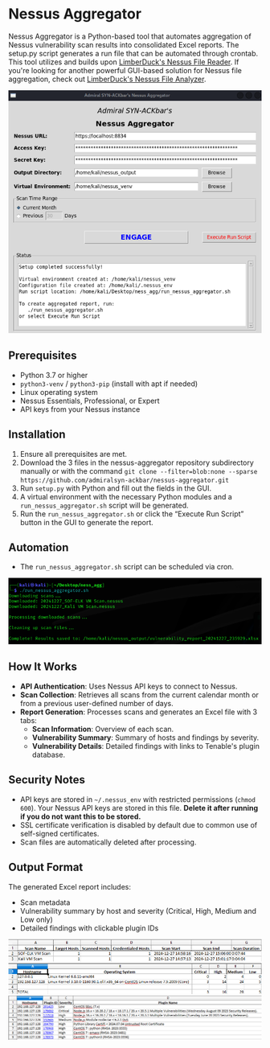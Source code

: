# Nessus Aggregator

Nessus Aggregator is a Python-based tool that automates aggregation of Nessus vulnerability scan results into consolidated Excel reports. The setup.py script generates a run file that can be automated through crontab. This tool utilizes and builds upon [LimberDuck's Nessus File Reader](https://github.com/LimberDuck/nessus-file-reader). If you're looking for another powerful GUI-based solution for Nessus file aggregation, check out [LimberDuck's Nessus File Analyzer](https://github.com/LimberDuck/nessus-file-analyzer).

![Nessus Aggregator Interface](https://github.com/AdmiralSYN-ACKbar/Nessus-Aggregator/blob/main/screenshots/program_execution.png?raw=true)


## Prerequisites

- Python 3.7 or higher
- `python3-venv` / `python3-pip` (install with apt if needed)
- Linux operating system
- Nessus Essentials, Professional, or Expert
- API keys from your Nessus instance

## Installation

1. Ensure all prerequisites are met.
2. Download the 3 files in the nessus-aggregator repository subdirectory manually or with the command `git clone --filter=blob:none --sparse https://github.com/admiralsyn-ackbar/nessus-aggregator.git`
3. Run `setup.py` with Python and fill out the fields in the GUI. 
4. A virtual environment with the necessary Python modules and a `run_nessus_aggregator.sh` script will be generated.
5. Run the `run_nessus_aggregator.sh` or click the “Execute Run Script” button in the GUI to generate the report.

## Automation
- The `run_nessus_aggregator.sh` script can be scheduled via cron.

![CLI Output](https://github.com/AdmiralSYN-ACKbar/Nessus-Aggregator/blob/main/screenshots/run_script_output.png?raw=true)


## How It Works

- **API Authentication**: Uses Nessus API keys to connect to Nessus.
- **Scan Collection**: Retrieves all scans from the current calendar month or from a previous user-defined number of days.
- **Report Generation**: Processes scans and generates an Excel file with 3 tabs:
  - **Scan Information**: Overview of each scan.
  - **Vulnerability Summary**: Summary of hosts and findings by severity.
  - **Vulnerability Details**: Detailed findings with links to Tenable's plugin database.
 
## Security Notes

- API keys are stored in `~/.nessus_env` with restricted permissions (`chmod 600`). Your Nessus API keys are stored in this file. **Delete it after running if you do not want this to be stored.**
- SSL certificate verification is disabled by default due to common use of self-signed certificates.
- Scan files are automatically deleted after processing.

## Output Format

The generated Excel report includes:
- Scan metadata
- Vulnerability summary by host and severity (Critical, High, Medium and Low only)
- Detailed findings with clickable plugin IDs

 ![Report Tab 1](https://github.com/AdmiralSYN-ACKbar/Nessus-Aggregator/blob/main/screenshots/report1.png?raw=true)
 ![Report Tab 2](https://github.com/AdmiralSYN-ACKbar/Nessus-Aggregator/blob/main/screenshots/report2.png?raw=true)
 ![Report Tab 3](https://github.com/AdmiralSYN-ACKbar/Nessus-Aggregator/blob/main/screenshots/report3.png?raw=true)


